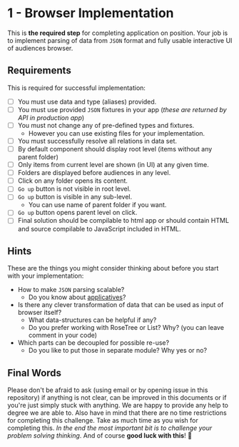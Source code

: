 # 1 - Browser Implementation

This is **the required step** for completing application on position.
Your job is to implement parsing of data from `JSON` format and fully usable interactive UI of audiences browser.

## Requirements

This is required for successful implementation:

- [ ] You must use data and type (aliases) provided.
- [ ] You must use provided `JSON` fixtures in your app (*these are returned by API in production app*)
- [ ] You must not change any of pre-defined types and fixtures.
    - However you can use existing files for your implementation.
- [ ] You must successfully resolve all relations in data set.
- [ ] By default component should display root level (items without any parent folder)
- [ ] Only items from current level are shown (in UI) at any given time.
- [ ] Folders are displayed before audiences in any level.
- [ ] Click on any folder opens its content.
- [ ] `Go up` button is not visible in root level.
- [ ] `Go up` button is visible in any sub-level.
    - You can use name of parent folder if you want.
- [ ] `Go up` button opens parent level on click.
- [ ] Final solution should be compilable to html app or should contain HTML and source compilable to JavaScript included in HTML.

## Hints

These are the things you might consider thinking about before you start with your implementation:

- How to make `JSON` parsing scalable?
    - Do you know about [applicatives](https://toast.al/posts/2016-08-12-elm-applicatives-and-json-decoders.html)?
- Is there any clever transformation of data that can be used as input of browser itself?
    - What data-structures can be helpful if any?
    - Do you prefer working with RoseTree or List? Why? (you can leave comment in your code)
- Which parts can be decoupled for possible re-use?
    - Do you like to put those in separate module? Why yes or no?

## Final Words

Please don't be afraid to ask (using email or by opening issue in this repository) if anything is not clear,
can be improved in this documents or if you're just simply stuck with anything.
We are happy to provide any help to degree we are able to. Also have in mind that there are no time restrictions for completing this challenge.
Take as much time as you wish for completing this. *In the end the most important bit is to challenge your problem solving thinking*.
And of course **good luck with this**! :rocket:
